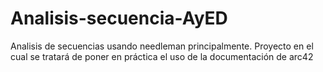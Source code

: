# Analisis-secuencia-AyED
Analisis de secuencias usando needleman principalmente. Proyecto en el cual se tratará de poner en práctica el uso de la documentación de arc42
